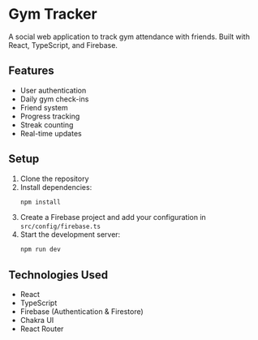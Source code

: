 # Gym Tracker

A social web application to track gym attendance with friends. Built with React, TypeScript, and Firebase.

## Features

- User authentication
- Daily gym check-ins
- Friend system
- Progress tracking
- Streak counting
- Real-time updates

## Setup

1. Clone the repository
2. Install dependencies:
   ```bash
   npm install
   ```
3. Create a Firebase project and add your configuration in `src/config/firebase.ts`
4. Start the development server:
   ```bash
   npm run dev
   ```

## Technologies Used

- React
- TypeScript
- Firebase (Authentication & Firestore)
- Chakra UI
- React Router
